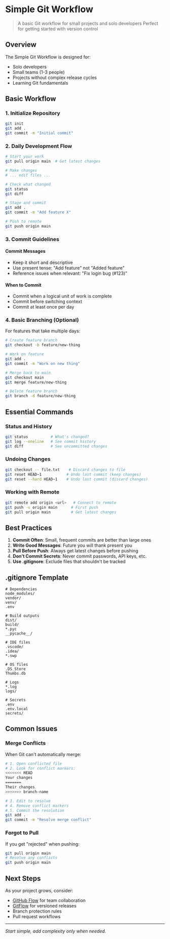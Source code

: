 # Simple Git Workflow

> A basic Git workflow for small projects and solo developers
> Perfect for getting started with version control

## Overview

The Simple Git Workflow is designed for:
- Solo developers
- Small teams (1-3 people)
- Projects without complex release cycles
- Learning Git fundamentals

## Basic Workflow

### 1. Initialize Repository
```bash
git init
git add .
git commit -m "Initial commit"
```

### 2. Daily Development Flow
```bash
# Start your work
git pull origin main  # Get latest changes

# Make changes
# ... edit files ...

# Check what changed
git status
git diff

# Stage and commit
git add .
git commit -m "Add feature X"

# Push to remote
git push origin main
```

### 3. Commit Guidelines

#### Commit Messages
- Keep it short and descriptive
- Use present tense: "Add feature" not "Added feature"
- Reference issues when relevant: "Fix login bug (#123)"

#### When to Commit
- Commit when a logical unit of work is complete
- Commit before switching context
- Commit at least once per day

### 4. Basic Branching (Optional)

For features that take multiple days:

```bash
# Create feature branch
git checkout -b feature/new-thing

# Work on feature
git add .
git commit -m "Work on new thing"

# Merge back to main
git checkout main
git merge feature/new-thing

# Delete feature branch
git branch -d feature/new-thing
```

## Essential Commands

### Status and History
```bash
git status          # What's changed?
git log --oneline   # See commit history
git diff            # See uncommitted changes
```

### Undoing Changes
```bash
git checkout -- file.txt    # Discard changes to file
git reset HEAD~1           # Undo last commit (keep changes)
git reset --hard HEAD~1    # Undo last commit (discard changes)
```

### Working with Remote
```bash
git remote add origin <url>   # Connect to remote
git push -u origin main      # First push
git pull origin main         # Get latest changes
```

## Best Practices

1. **Commit Often**: Small, frequent commits are better than large ones
2. **Write Good Messages**: Future you will thank present you
3. **Pull Before Push**: Always get latest changes before pushing
4. **Don't Commit Secrets**: Never commit passwords, API keys, etc.
5. **Use .gitignore**: Exclude files that shouldn't be tracked

## .gitignore Template

```gitignore
# Dependencies
node_modules/
vendor/
venv/
.env

# Build outputs
dist/
build/
*.pyc
__pycache__/

# IDE files
.vscode/
.idea/
*.swp

# OS files
.DS_Store
Thumbs.db

# Logs
*.log
logs/

# Secrets
.env
.env.local
secrets/
```

## Common Issues

### Merge Conflicts
When Git can't automatically merge:

```bash
# 1. Open conflicted file
# 2. Look for conflict markers:
<<<<<<< HEAD
Your changes
=======
Their changes
>>>>>>> branch-name

# 3. Edit to resolve
# 4. Remove conflict markers
# 5. Commit the resolution
git add .
git commit -m "Resolve merge conflict"
```

### Forgot to Pull
If you get "rejected" when pushing:

```bash
git pull origin main
# Resolve any conflicts
git push origin main
```

## Next Steps

As your project grows, consider:
- [GitHub Flow](./github-flow.md) for team collaboration
- [GitFlow](./gitflow.md) for versioned releases
- Branch protection rules
- Pull request workflows

---

*Start simple, add complexity only when needed.*
